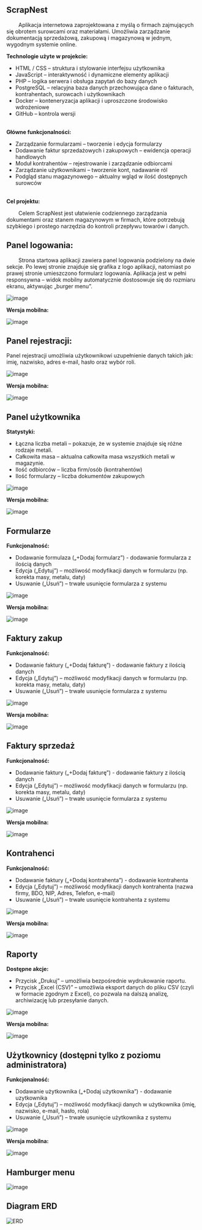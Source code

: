 ## ScrapNest 

&nbsp;&nbsp;&nbsp;&nbsp;&nbsp;&nbsp;&nbsp;&nbsp;Aplikacja internetowa zaprojektowana z myślą o firmach zajmujących się obrotem surowcami oraz materiałami. Umożliwia zarządzanie dokumentacją sprzedażową, zakupową i magazynową w jednym, wygodnym systemie online.

**Technologie użyte w projekcie:**
- HTML / CSS – struktura i stylowanie interfejsu użytkownika
- JavaScript – interaktywność i dynamiczne elementy aplikacji
- PHP – logika serwera i obsługa zapytań do bazy danych
- PostgreSQL – relacyjna baza danych przechowująca dane o fakturach, kontrahentach, surowcach i użytkownikach
- Docker – konteneryzacja aplikacji i uproszczone środowisko wdrożeniowe
- GitHub – kontrola wersji<br><br>

**Główne funkcjonalności:**
- Zarządzanie formularzami – tworzenie i edycja formularzy
- Dodawanie faktur sprzedażowych i zakupowych – ewidencja operacji handlowych
- Moduł kontrahentów – rejestrowanie i zarządzanie odbiorcami 
- Zarządzanie użytkownikami – tworzenie kont, nadawanie ról
- Podgląd stanu magazynowego – aktualny wgląd w ilość dostępnych surowców<br><br>

**Cel projektu:**

&nbsp;&nbsp;&nbsp;&nbsp;&nbsp;&nbsp;&nbsp;&nbsp;Celem ScrapNest jest ułatwienie codziennego zarządzania dokumentami oraz stanem magazynowym w firmach, które potrzebują szybkiego i prostego narzędzia do kontroli przepływu towarów i danych.


## Panel logowania:
&nbsp;&nbsp;&nbsp;&nbsp;&nbsp;&nbsp;&nbsp;&nbsp;Strona startowa aplikacji zawiera panel logowania podzielony na dwie sekcje. Po lewej stronie znajduje się grafika z logo aplikacji, natomiast po prawej stronie umieszczono formularz logowania. Aplikacja jest w pełni responsywna – widok mobilny automatycznie dostosowuje się do rozmiaru ekranu, aktywując „burger menu”.

![image](https://github.com/user-attachments/assets/ceb8b865-a097-4c93-9c7a-2b56e68d1b58)

**Wersja mobilna:**

![image](https://github.com/user-attachments/assets/e50620fd-04c7-4b94-8089-4b8f9c1dcf7e)

## Panel rejestracji:
Panel rejestracji umożliwia użytkownikowi uzupełnienie danych takich jak: imię, nazwisko, adres e-mail, hasło oraz wybór roli.

![image](https://github.com/user-attachments/assets/3e2864ba-d4b3-4fa7-b5bc-01bbd93e7257)

**Wersja mobilna:**

![image](https://github.com/user-attachments/assets/ea85ed11-38c9-4294-a8bb-57ec1e043671)

 ## Panel użytkownika

**Statystyki:**
- Łączna liczba metali – pokazuje, że w systemie znajduje się różne rodzaje metali.<br>
- Całkowita masa – aktualna całkowita masa wszystkich metali w magazynie.<br>
- Ilość odbiorców – liczba firm/osób (kontrahentów)<br>
- Ilość formularzy – liczba dokumentów zakupowych<br>

![image](https://github.com/user-attachments/assets/9c4f326b-b786-4666-8326-f4bb8eacbd08)

**Wersja mobilna:**

![image](https://github.com/user-attachments/assets/aae1ee11-b32c-4599-af8f-aabebb5e73a7)

## Formularze

**Funkcjonalność:**
- Dodawanie formulaza („+Dodaj formularz”) - dodawanie formularza z ilością danych
- Edycja („Edytuj”) – możliwość modyfikacji danych w formularzu (np. korekta masy, metalu, daty)
- Usuwanie („Usuń”) – trwałe usunięcie formularza z systemu

![image](https://github.com/user-attachments/assets/43d608dd-669b-45ae-8516-0a27d991ad75)

**Wersja mobilna:**

![image](https://github.com/user-attachments/assets/76a3add7-e448-4b21-8593-30882192ff1d)

## Faktury zakup

**Funkcjonalność:**
- Dodawanie faktury („+Dodaj fakturę”) - dodawanie faktury z ilością danych
- Edycja („Edytuj”) – możliwość modyfikacji danych w formularzu (np. korekta masy, metalu, daty)
- Usuwanie („Usuń”) – trwałe usunięcie formularza z systemu

![image](https://github.com/user-attachments/assets/3808b7a0-84dc-4d28-8d74-ebef085ffe91)

**Wersja mobilna:**

![image](https://github.com/user-attachments/assets/a3d88792-4020-42c7-9c86-0f0fcb94b521)

## Faktury sprzedaż

**Funkcjonalność:**
- Dodawanie faktury („+Dodaj fakturę”) - dodawanie faktury z ilością danych
- Edycja („Edytuj”) – możliwość modyfikacji danych w formularzu (np. korekta masy, metalu, daty)
- Usuwanie („Usuń”) – trwałe usunięcie formularza z systemu

![image](https://github.com/user-attachments/assets/734aa58e-ee15-410f-b99b-94b14ebd7862)

**Wersja mobilna:**

![image](https://github.com/user-attachments/assets/32fb278d-58f5-4b09-9451-9c807513dec8)

## Kontrahenci

**Funkcjonalność:**
- Dodawanie faktury („+Dodaj kontrahenta”) - dodawanie kontrahenta
- Edycja („Edytuj”) – możliwość modyfikacji danych kontrahenta (nazwa firmy, BDO, NIP, Adres, Telefon, e-mail)
- Usuwanie („Usuń”) – trwałe usunięcie kontrahenta z systemu

![image](https://github.com/user-attachments/assets/53839744-72db-4000-9e70-530a47a17a0e)

**Wersja mobilna:**

![image](https://github.com/user-attachments/assets/bf7f31a7-2494-462e-945d-edc45736cc3f)

## Raporty

**Dostępne akcje:**
- Przycisk „Drukuj” – umożliwia bezpośrednie wydrukowanie raportu.
- Przycisk „Excel (CSV)” – umożliwia eksport danych do pliku CSV (czyli w formacie zgodnym z Excel), co pozwala na dalszą analizę, archiwizację lub przesyłanie danych.

![image](https://github.com/user-attachments/assets/63b72dfb-de45-4216-8edd-5393f055f1b7)

**Wersja mobilna:**

![image](https://github.com/user-attachments/assets/3e9b77b6-568d-4033-bdf9-15cf6546b4d4)

## Użytkownicy (dostępni tylko z poziomu administratora)

**Funkcjonalność:**
- Dodawanie użytkownika („+Dodaj użytkownika”) - dodawanie uzytkownika
- Edycja („Edytuj”) – możliwość modyfikacji danych w użytkownika (imię, nazwisko, e-mail, hasło, rola)
- Usuwanie („Usuń”) – trwałe usunięcie użytkownika z systemu

![image](https://github.com/user-attachments/assets/c9c7881e-09b4-454f-8270-04f8e0f0513f)

**Wersja mobilna:**

![image](https://github.com/user-attachments/assets/067d9c38-9d54-46a9-b79a-5a3d60cc56c5)

## Hamburger menu

![image](https://github.com/user-attachments/assets/31d2984e-7c69-47dd-9f9b-fbe8df3c690c)

## Diagram ERD

![ERD](https://github.com/user-attachments/assets/879c3391-5111-406f-9ad7-32ed3fbc0cfc)
